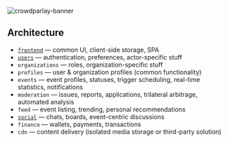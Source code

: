 ![crowdparlay-banner](https://user-images.githubusercontent.com/69521267/233803978-1faabed2-71ec-46f1-bc0f-f92ba5861a81.png)



## Architecture
- [`frontend`](https://github.com/crowdparlay/frontend) — common UI, client-side storage, SPA
- [`users`](https://github.com/crowdparlay/users) — authentication, preferences, actor-specific stuff
- `organizations` — roles, organization-specific stuff
- `profiles` — user & organization profiles (common functionality)
- `events` — event profiles, statuses, trigger scheduling, real-time statistics, notifications
- `moderation` — issues, reports, applications, trilateral arbitrage, automated analysis
- `feed` — event listing, trending, personal recommendations
- [`social`](https://github.com/crowdparlay/social) — chats, boards, event-centric discussions
- `finance` — wallets, payments, transactions
- `cdn` — content delivery (isolated media storage or third-party solution)
